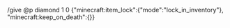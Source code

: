 /give @p diamond  1 0 {"minecraft:item_lock":{"mode":"lock_in_inventory"}, "minecraft:keep_on_death":{}}
